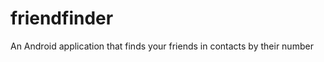 friendfinder
============

An Android application that finds your friends in contacts by their number
